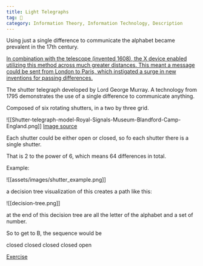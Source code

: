 ```yaml
---
title: Light Telegraphs
tag: 🌿 
category: Information Theory, Information Technology, Description
---
```


Using just a single difference to communicate the alphabet became prevalent in the 17th century.

[In combination with the telescope (invented 1608), the X device enabled utilizing this method across much greater distances. This meant a message could be sent from London to Paris, which instigated a surge in new inventions for passing differences.](https://www.khanacademy.org/computing/computer-science/informationtheory/info-theory/v/history-of-optical-telegraphs-language-of-coins-5-9)

The shutter telegraph developed by Lord George Murray.
A technology from 1795 demonstrates the use of a single difference to communicate anything. 

Composed of six rotating shutters, in a two by three grid.

![[Shutter-telegraph-model-Royal-Signals-Museum-Blandford-Camp-England.png]]
[Image source](https://www.researchgate.net/publication/241060234_A_Brief_History_of_Early_Museums_Online)

Each shutter could be either open or closed, so fo each shutter there is a single shutter.

That is 2 to the power of 6, which means 64 differences in total.

Example:

![[assets/images/shutter_example.png]]

a decision tree visualization of this creates a path like this:

![[decision-tree.png]]


at the end of this decision tree are all the letter of the alphabet and a set of number.

So to get to B, the sequence would be 

closed closed closed closed open

[Exercise](https://www.khanacademy.org/computer-programming/decision-tree-exploration/1309746332)

